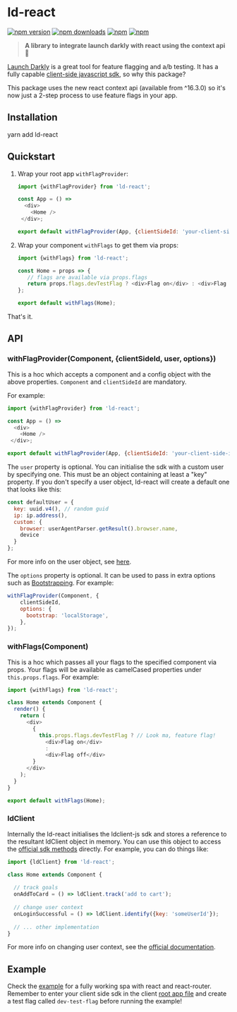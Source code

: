 # ld-react

[![npm version](https://img.shields.io/npm/v/ld-react.svg?style=flat-square)](https://www.npmjs.com/package/ld-react) [![npm downloads](https://img.shields.io/npm/dm/ld-react.svg?style=flat-square)](https://www.npmjs.com/package/ld-react) [![npm](https://img.shields.io/npm/dt/ld-react.svg?style=flat-square)](https://www.npmjs.com/package/ld-react) [![npm](https://img.shields.io/npm/l/ld-react.svg?style=flat-square)](https://www.npmjs.com/package/ld-react)

> **A library to integrate launch darkly with react using the context api** :clap:

[Launch Darkly](https://launchdarkly.com/faq.html) is a great tool for feature flagging and a/b testing. 
It has a fully capable [client-side javascript sdk](https://github.com/launchdarkly/js-client), so why this package?

This package uses the new react context api (available from ^16.3.0) so it's now just a 2-step process to use
feature flags in your app.  
 
## Installation

yarn add ld-react

## Quickstart

1. Wrap your root app `withFlagProvider`:

    ```js
    import {withFlagProvider} from 'ld-react';

    const App = () =>
      <div>
        <Home />
     </div>;
    
    export default withFlagProvider(App, {clientSideId: 'your-client-side-id'});
    ```

2. Wrap your component `withFlags` to get them via props:

    ```js
    import {withFlags} from 'ld-react';

    const Home = props => {
       // flags are available via props.flags
       return props.flags.devTestFlag ? <div>Flag on</div> : <div>Flag off</div>;
    };
 
    export default withFlags(Home);
    ```

That's it.

## API
### withFlagProvider(Component, {clientSideId, user, options})
This is a hoc which accepts a component and a config object with the above properties. 
`Component` and `clientSideId` are mandatory.

For example:

```javascript
import {withFlagProvider} from 'ld-react';

const App = () =>
  <div>
    <Home />
 </div>;

export default withFlagProvider(App, {clientSideId: 'your-client-side-id'});
```

The `user` property is optional. You can initialise the sdk with a custom user by specifying one. This must be an object containing
at least a "key" property. If you don't specify a user object, ld-react will create a default one that looks like this:

```javascript
const defaultUser = {
  key: uuid.v4(), // random guid
  ip: ip.address(),
  custom: {
    browser: userAgentParser.getResult().browser.name,
    device
  }
};
```

For more info on the user object, see [here](http://docs.launchdarkly.com/docs/js-sdk-reference#section-users).

The `options` property is optional. It can be used to pass in extra options such as [Bootstrapping](https://github.com/launchdarkly/js-client#bootstrapping).
For example:

```javascript
withFlagProvider(Component, {
    clientSideId,
    options: {
      bootstrap: 'localStorage',
    },
});
```

### withFlags(Component)
This is a hoc which passes all your flags to the specified component via props. Your flags will be available
as camelCased properties under `this.props.flags`. For example:

```js
import {withFlags} from 'ld-react';

class Home extends Component {
  render() {
    return (
      <div>
        {
          this.props.flags.devTestFlag ? // Look ma, feature flag!
            <div>Flag on</div>
            :
            <div>Flag off</div>
        }
      </div>
    );
  }
}

export default withFlags(Home);
```

### ldClient
Internally the ld-react initialises the ldclient-js sdk and stores a reference to the resultant ldClient object in memory. 
You can use this object to access the [official sdk methods](https://github.com/launchdarkly/js-client) directly. 
For example, you can do things like:

```js
import {ldClient} from 'ld-react';

class Home extends Component {
 
  // track goals
  onAddToCard = () => ldClient.track('add to cart'); 
 
  // change user context
  onLoginSuccessful = () => ldClient.identify({key: 'someUserId'});
  
  // ... other implementation
}
```

For more info on changing user context, see the [official documentation](http://docs.launchdarkly.com/docs/js-sdk-reference#section-changing-the-user-context).

## Example
Check the [example](https://github.com/yusinto/ld-react/tree/master/example) for a fully working spa with 
react and react-router. Remember to enter your client side sdk in the client [root app file](https://github.com/yusinto/ld-react/blob/master/example/src/universal/app.js) 
and create a test flag called `dev-test-flag` before running the example!
